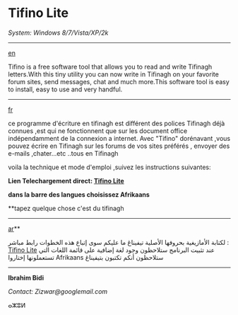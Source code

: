 # Tifino Lite #
<i>System: Windows 8/7/Vista/XP/2k</i>


---

[en](en.md)

Tifino is a free software tool that allows you to read and write Tifinagh letters.With
this tiny utility you can now write in Tifinagh on your favorite forum sites, send messages, chat and much more.This software tool is easy to install, easy to use and very handful.

---

[fr](fr.md)

ce programme d'écriture en tifinagh est différent des polices Tifinagh déjà connues ,est qui ne fonctionnent que sur les document office indépendamment de la connexion a internet.
Avec "Tifino" dorénavant ,vous pouvez écrire en Tifinagh sur les forums de vos sites préférés ,
envoyer des e-mails ,chater...etc ..tous en Tifinagh

voila la technique et mode d'emploi ,suivez les instructions suivantes:

**Lien Telechargement direct:  [Tifino Lite](http://tifino.googlecode.com/files/Tifino%20lite.exe)**

**dans la barre des langues choisissez Afrikaans**

**tapez quelque chose c'est du tifinagh

---

[ar](ar.md)**

لكتابة الأمازيغية بحروفها الأصلية تيفيناغ ما عليكم سوى إتباع هذه الخطوات
رابط مباشر :  [Tifino Lite](http://tifino.googlecode.com/files/Tifino%20lite.exe)
عند تثبيت البرنامج
ستلاحظون وجود لغة إضافية على قائمة اللغات التي تستعملونها
إختاروا Afrikaans
ستلاحظون أنكم تكتبون بتيفيناغ


---

**Ibrahim Bidi**

_Contact: Zizwar@googlemail.com_

ⴰⵣⵓⵍ